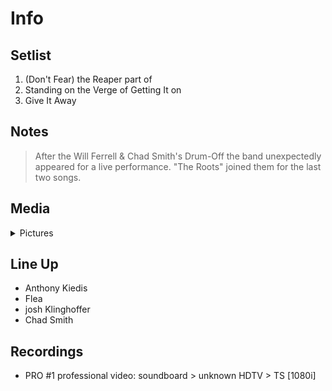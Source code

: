 # Info

## Setlist

1. (Don't Fear) the Reaper part of
2. Standing on the Verge of Getting It on
3. Give It Away

## Notes

> After the Will Ferrell & Chad Smith's Drum-Off the band unexpectedly appeared for a live performance. "The Roots" joined them for the last two songs.

## Media 

<details>
  <summary>Pictures</summary>
  <img alt="Setlist" title="Setlist" src="_.jpg" height="200" />
</details>

## Line Up

* Anthony Kiedis
* Flea
* josh Klinghoffer
* Chad Smith

## Recordings

* PRO #1 professional video: soundboard > unknown HDTV > TS [1080i]
